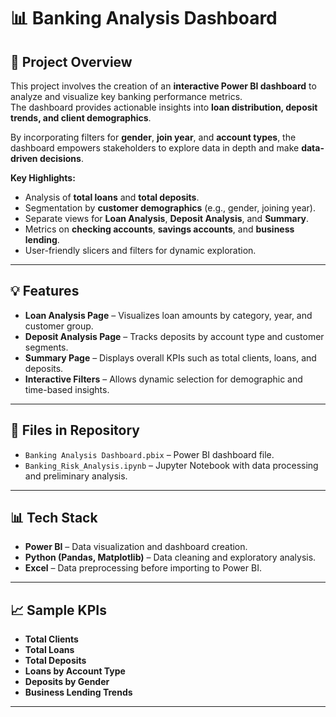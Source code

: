 # 📊 Banking Analysis Dashboard

## 📝 **Project Overview**
This project involves the creation of an **interactive Power BI dashboard** to analyze and visualize key banking performance metrics.  
The dashboard provides actionable insights into **loan distribution, deposit trends, and client demographics**.

By incorporating filters for **gender**, **join year**, and **account types**, the dashboard empowers stakeholders to explore data in depth and make **data-driven decisions**.

**Key Highlights:**
- Analysis of **total loans** and **total deposits**.
- Segmentation by **customer demographics** (e.g., gender, joining year).
- Separate views for **Loan Analysis**, **Deposit Analysis**, and **Summary**.
- Metrics on **checking accounts**, **savings accounts**, and **business lending**.
- User-friendly slicers and filters for dynamic exploration.

---

## 💡 **Features**
- **Loan Analysis Page** – Visualizes loan amounts by category, year, and customer group.
- **Deposit Analysis Page** – Tracks deposits by account type and customer segments.
- **Summary Page** – Displays overall KPIs such as total clients, loans, and deposits.
- **Interactive Filters** – Allows dynamic selection for demographic and time-based insights.

---

## 📂 **Files in Repository**
- `Banking Analysis Dashboard.pbix` – Power BI dashboard file.
- `Banking_Risk_Analysis.ipynb` – Jupyter Notebook with data processing and preliminary analysis.

---

## 📊 **Tech Stack**
- **Power BI** – Data visualization and dashboard creation.
- **Python (Pandas, Matplotlib)** – Data cleaning and exploratory analysis.
- **Excel** – Data preprocessing before importing to Power BI.

---

## 📈 **Sample KPIs**
- **Total Clients**
- **Total Loans**
- **Total Deposits**
- **Loans by Account Type**
- **Deposits by Gender**
- **Business Lending Trends**

---


